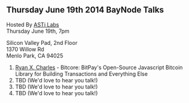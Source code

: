##  Thursday June 19th 2014 BayNode Talks

Hosted By [ASTi Labs](http://www.asti-usa.com)  
Thursday June 19th, 7pm

Silicon Valley Pad, 2nd Floor  
1370 Willow Rd  
Menlo Park, CA 94025


1. [Ryan X. Charles](https://github.com/ryanxcharles) - Bitcore: BitPay's Open-Source Javascript Bitcoin Library for Building Transactions and Everything Else
2. TBD (We'd love to hear you talk!)
3. TBD (We'd love to hear you talk!)
4. TBD (We'd love to hear you talk!)

